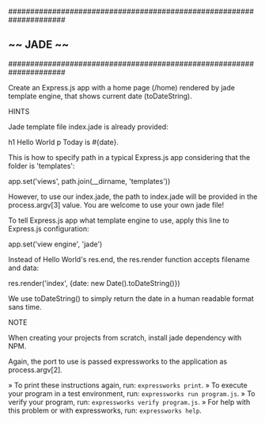 #####################################################################
##                          ~~  JADE  ~~                           ##
#####################################################################

Create an Express.js app with a home page (/home) rendered by jade template engine, that shows current date (toDateString).


HINTS

Jade template file index.jade is already provided:

  h1 Hello World
  p Today is #{date}.

This is how to specify path in a typical Express.js app considering that the folder is 'templates':

  app.set('views', path.join(__dirname, 'templates'))

However, to use our index.jade, the path to index.jade will be provided in the process.argv[3] value. You are welcome to use your own jade file!

To tell Express.js app what template engine to use, apply this line to Express.js configuration:

  app.set('view engine', 'jade')

Instead of Hello World's res.end, the res.render function accepts filename and data:

  res.render('index', {date: new Date().toDateString()})

We use toDateString() to simply return the date in a human readable format sans time.


NOTE

When creating your projects from scratch, install jade dependency with NPM.

Again, the port to use is passed expressworks to the application as process.argv[2].

 » To print these instructions again, run: `expressworks print`.
 » To execute your program in a test environment, run:
   `expressworks run program.js`.
 » To verify your program, run: `expressworks verify program.js`.
 » For help with this problem or with expressworks, run:
   `expressworks help`.